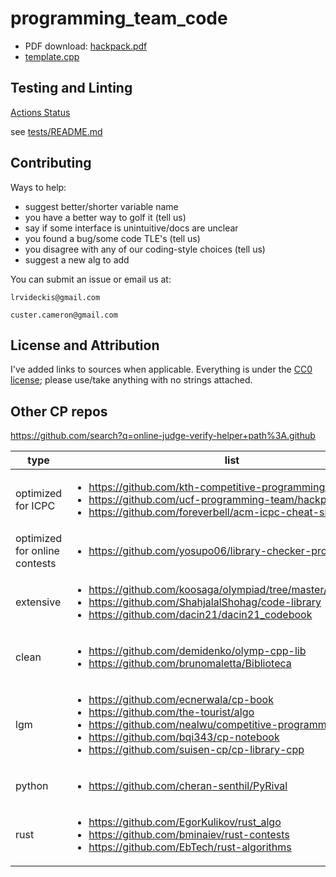 # programming_team_code

- PDF download: [hackpack.pdf](https://github.com/lrvideckis/programming_team_code/releases/download/hackpack/hackpack.pdf)
- [template.cpp](library/contest/template.cpp)

## Testing and Linting
[Actions Status](https://github.com/lrvideckis/programming_team_code/actions)

see [tests/README.md](tests/README.md)

## Contributing
Ways to help:
- suggest better/shorter variable name
- you have a better way to golf it (tell us)
- say if some interface is unintuitive/docs are unclear
- you found a bug/some code TLE's (tell us)
- you disagree with any of our coding-style choices (tell us)
- suggest a new alg to add

You can submit an issue or email us at:
```
lrvideckis@gmail.com
```
```
custer.cameron@gmail.com
```

## License and Attribution

I've added links to sources when applicable. Everything is under the [CC0 license](https://creativecommons.org/publicdomain/zero/1.0/); please use/take anything with no strings attached.

## Other CP repos

https://github.com/search?q=online-judge-verify-helper+path%3A.github

type | list
--- | ---
optimized for ICPC | <ul><li>https://github.com/kth-competitive-programming/kactl</li><li>https://github.com/ucf-programming-team/hackpack-cpp</li><li>https://github.com/foreverbell/acm-icpc-cheat-sheet</li></ul>
optimized for online contests | <ul><li>https://github.com/yosupo06/library-checker-problems</li></ul>
extensive | <ul><li>https://github.com/koosaga/olympiad/tree/master/Library/codes</li><li>https://github.com/ShahjalalShohag/code-library</li><li>https://github.com/dacin21/dacin21_codebook</li></ul>
clean | <ul><li>https://github.com/demidenko/olymp-cpp-lib</li><li>https://github.com/brunomaletta/Biblioteca</li></ul>
lgm | <ul><li>https://github.com/ecnerwala/cp-book</li><li>https://github.com/the-tourist/algo</li><li>https://github.com/nealwu/competitive-programming</li><li>https://github.com/bqi343/cp-notebook</li><li>https://github.com/suisen-cp/cp-library-cpp</li></ul>
python | <ul><li>https://github.com/cheran-senthil/PyRival</li></ul>
rust | <ul><li>https://github.com/EgorKulikov/rust_algo</li><li>https://github.com/bminaiev/rust-contests</li><li>https://github.com/EbTech/rust-algorithms</li></ul>
